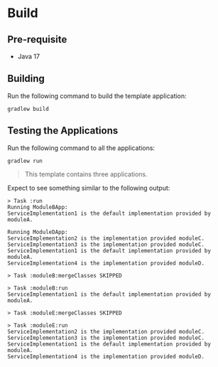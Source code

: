# Build

## Pre-requisite

* Java 17

## Building

Run the following command to build the template application:

```
gradlew build
```

## Testing the Applications

Run the following command to all the applications:

```
gradlew run
```

> This template contains three applications. 

Expect to see something similar to the following output:

```
> Task :run
Running ModuleBApp:
ServiceImplementation1 is the default implementation provided by moduleA.

Running ModuleDApp:
ServiceImplementation2 is the implementation provided moduleC.
ServiceImplementation3 is the implementation provided moduleC.
ServiceImplementation1 is the default implementation provided by moduleA.
ServiceImplementation4 is the implementation provided moduleD.

> Task :moduleB:mergeClasses SKIPPED

> Task :moduleB:run
ServiceImplementation1 is the default implementation provided by moduleA.

> Task :moduleE:mergeClasses SKIPPED

> Task :moduleE:run
ServiceImplementation2 is the implementation provided moduleC.
ServiceImplementation3 is the implementation provided moduleC.
ServiceImplementation1 is the default implementation provided by moduleA.
ServiceImplementation4 is the implementation provided moduleD.
```

